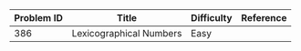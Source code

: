 | Problem ID | Title | Difficulty | Reference
| --- | --- | --- | ---
| 386 | Lexicographical Numbers | Easy | 
